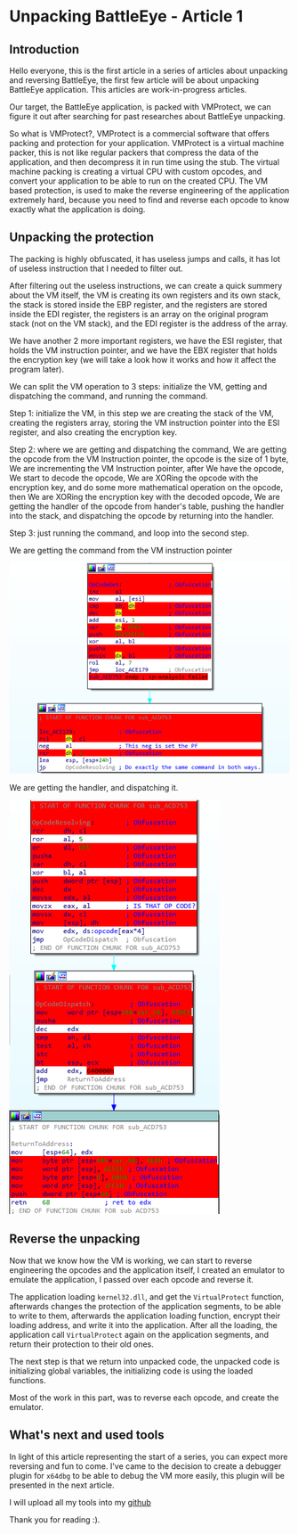 # Unpacking BattleEye - Article 1

## Introduction

Hello everyone, this is the first article in a series of articles about unpacking and reversing BattleEye, the first few article will be about unpacking BattleEye application. This articles are work-in-progress articles.

Our target, the BattleEye application, is packed with VMProtect, we can figure it out after searching for past researches about BattleEye unpacking.

So what is VMProtect?, VMProtect is a commercial software that offers packing and protection for your application. VMProtect is a virtual machine packer, this is not like regular packers that compress the data of the application, and then decompress it in run time using the stub. The virtual machine packing is creating a virtual CPU with custom opcodes, and convert your application to be able to run on the created CPU. The VM based protection, is used to make the reverse engineering of the application extremely hard, because you need to find and reverse each opcode to know exactly what the application is doing.

 ## Unpacking the protection

The packing is highly obfuscated, it has useless jumps and calls, it has lot of useless instruction that I needed to filter out.

After filtering out the useless instructions, we can create a quick summery about the VM itself, the VM is creating its own registers and its own stack, the stack is stored inside the EBP register, and the registers are stored inside the EDI register, the registers is an array on the original program stack (not on the VM stack), and the EDI register is the address of the array.

We have another 2 more important registers, we have the ESI register, that holds the VM instruction pointer, and we have the EBX register that holds the encryption key (we will take a look how it works and how it affect the program later).

We can split the VM operation to 3 steps: initialize the VM, getting and dispatching the command, and running the command.

Step 1: initialize the VM, in this step we are creating the stack of the VM, creating the registers array, storing the VM instruction pointer into the ESI register, and also creating the encryption key.

Step 2: where we are getting and dispatching the command, We are getting the opcode from the VM Instruction pointer, the opcode is the size of 1 byte, We are incrementing the VM Instruction pointer, after We have the opcode, We start to decode the opcode, We are XORing the opcode with the encryption key, and do some more mathematical operation on the opcode, then We are XORing the encryption key with the decoded opcode, We are getting the handler of the opcode from hander's table, pushing the handler into the stack, and dispatching the opcode by returning into the handler.

Step 3: just running the command, and loop into the second step.

We are getting the command from the VM instruction pointer

![first-image](..\images\1569911824139.png)

We are getting the handler, and dispatching it.

![second-image](..\images\1569911974632.png)

## Reverse the unpacking

Now that we know how the VM is working, we can start to reverse engineering the opcodes and the application itself, I created an emulator to emulate the application, I passed over each opcode and reverse it.

The application loading `kernel32.dll`, and get the `VirtualProtect` function, afterwards changes the protection of the application segments, to be able to write to them, afterwards the application loading function, encrypt their loading address, and write it into the application. After all the loading, the application call `VirtualProtect` again on the application segments, and return their protection to their old ones.

The next step is that we return into unpacked code, the unpacked code is initializing global variables, the initializing code is using the loaded functions.

Most of the work in this part, was to reverse each opcode, and create the emulator.

## What's next and used tools

In light of this article representing the start of a series, you can expect more reversing and fun to come. I've came to the decision to create a debugger plugin for `x64dbg` to be able to debug the VM more easily, this plugin will be presented in the next article.

I will upload all my tools into my [github](https://github.com/lolblat/Tools/tree/master/BattleEye)

Thank you for reading :).



